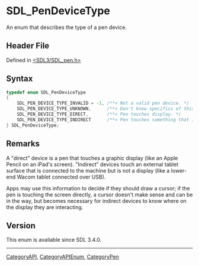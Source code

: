 # SDL_PenDeviceType

An enum that describes the type of a pen device.

## Header File

Defined in [<SDL3/SDL_pen.h>](https://github.com/libsdl-org/SDL/blob/main/include/SDL3/SDL_pen.h)

## Syntax

```c
typedef enum SDL_PenDeviceType
{
    SDL_PEN_DEVICE_TYPE_INVALID = -1, /**< Not a valid pen device. */
    SDL_PEN_DEVICE_TYPE_UNKNOWN,      /**< Don't know specifics of this pen. */
    SDL_PEN_DEVICE_TYPE_DIRECT,       /**< Pen touches display. */
    SDL_PEN_DEVICE_TYPE_INDIRECT      /**< Pen touches something that isn't the display. */
} SDL_PenDeviceType;
```

## Remarks

A "direct" device is a pen that touches a graphic display (like an Apple
Pencil on an iPad's screen). "Indirect" devices touch an external tablet
surface that is connected to the machine but is not a display (like a
lower-end Wacom tablet connected over USB).

Apps may use this information to decide if they should draw a cursor; if
the pen is touching the screen directly, a cursor doesn't make sense and
can be in the way, but becomes necessary for indirect devices to know where
on the display they are interacting.

## Version

This enum is available since SDL 3.4.0.

----
[CategoryAPI](CategoryAPI), [CategoryAPIEnum](CategoryAPIEnum), [CategoryPen](CategoryPen)

